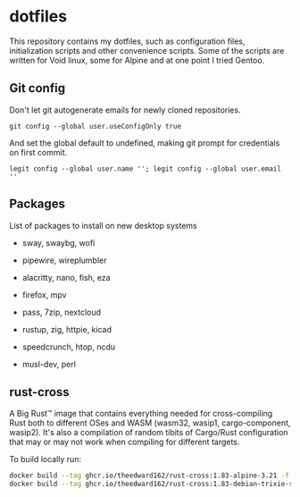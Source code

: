 # dotfiles

This repository contains my dotfiles, such as configuration files, initialization scripts and other convenience scripts.
Some of the scripts are written for Void linux, some for Alpine and at one point I tried Gentoo.

## Git config

Don't let git autogenerate emails for newly cloned repositories.

`git config --global user.useConfigOnly true`

And set the global default to undefined, making git prompt for credentials on first commit.

`legit config --global user.name ''; legit config --global user.email ''`

## Packages

List of packages to install on new desktop systems

- sway, swaybg, wofi
- pipewire, wireplumbler
- alacritty, nano, fish, eza
- firefox, mpv
- pass, 7zip, nextcloud
- rustup, zig, httpie, kicad
- speedcrunch, htop, ncdu

- musl-dev, perl

## rust-cross

A Big Rust™️ image that contains everything needed for cross-compiling Rust both to different OSes and WASM (wasm32, wasip1, cargo-component, wasip2). It's also a compilation of random tibits of Cargo/Rust configuration that may or may not work when compiling for different targets.

To build locally run:
```sh
docker build --tag ghcr.io/theedward162/rust-cross:1.83-alpine-3.21 -f rust-cross/rust-cross.Dockerfile . --build-arg BASE_IMAGE=alpine --build-arg BASE_TAG=3.21 --build-arg RUST_TOOLCHAIN=1.83
docker build --tag ghcr.io/theedward162/rust-cross:1.83-debian-trixie-slim -f rust-cross/rust-cross.Dockerfile . --build-arg BASE_IMAGE=debian --build-arg BASE_TAG=trixie-slim --build-arg RUST_TOOLCHAIN=1.83
```
